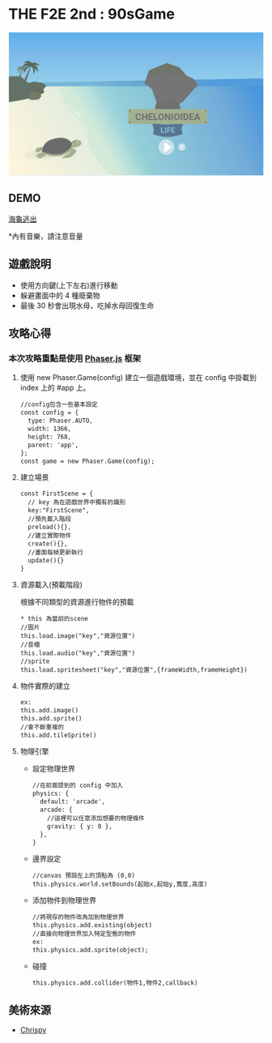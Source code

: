# THE F2E 2nd : 90sGame

<img src="./assets/readme/01.png" alt="">

## DEMO

[海龜逃出]()

\*內有音樂，請注意音量

## 遊戲說明

- 使用方向鍵(上下左右)進行移動
- 躲避畫面中的 4 種廢棄物
- 最後 30 秒會出現水母，吃掉水母回復生命

## 攻略心得

### 本次攻略重點是使用 [Phaser.js](https://phaser.io/phaser3) 框架

1.  使用 new Phaser.Game(config) 建立一個遊戲環境，並在 config 中掛載到 index 上的 #app 上。

        //config包含一些基本設定
        const config = {
          type: Phaser.AUTO,
          width: 1366,
          height: 768,
          parent: 'app',
        };
        const game = new Phaser.Game(config);

2.  建立場景

        const FirstScene = {
          // key 為在遊戲世界中獨有的識別
          key:"FirstScene",
          //預先載入階段
          preload(){},
          //建立實際物件
          create(){},
          //畫面每幀更新執行
          update(){}
        }

3.  資源載入(預載階段)

    根據不同類型的資源進行物件的預載

        * this 為當前的scene
        //圖片
        this.load.image("key","資源位置")
        //音檔
        this.load.audio("key","資源位置")
        //sprite
        this.load.spritesheet("key","資源位置",{frameWidth,frameHeight})

4.  物件實際的建立

        ex:
        this.add.image()
        this.add.sprite()
        //會不斷重複的
        this.add.tileSprite()

5.  物理引擎

    - 設定物理世界

          //在前面提到的 config 中加入
          physics: {
            default: 'arcade',
            arcade: {
              //這裡可以任意添加想要的物理條件
              gravity: { y: 0 },
            },
          }

    - 邊界設定

          //canvas 預設左上的頂點為 (0,0)
          this.physics.world.setBounds(起始x,起始y,寬度,高度)

    - 添加物件到物理世界

          //將現存的物件改為加到物理世界
          this.physics.add.existing(object)
          //直接向物理世界加入特定型態的物件
          ex:
          this.physics.add.sprite(object);

    - 碰撞

          this.physics.add.collider(物件1,物件2,callback)

## 美術來源

- [Chrispy](https://challenge.thef2e.com/user/2872?schedule=3795#works-3795)
